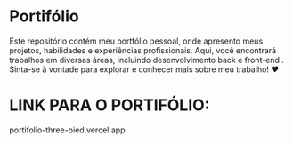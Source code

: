 # Portifólio
Este repositório contém meu portfólio pessoal, onde apresento meus projetos, habilidades e experiências profissionais. Aqui, você encontrará trabalhos em diversas áreas, incluindo desenvolvimento back e front-end . Sinta-se à vontade para explorar e conhecer mais sobre meu trabalho! ❤️


# LINK PARA O PORTIFÓLIO:

portifolio-three-pied.vercel.app


